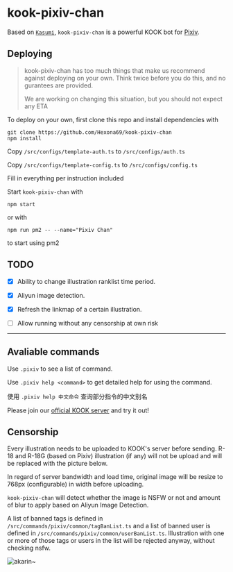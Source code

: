 # kook-pixiv-chan

Based on [`Kasumi`](https://github.com/Hexona69/kasumi), `kook-pixiv-chan` is a powerful KOOK bot for [Pixiv](https://www.pixiv.net).

## Deploying

> kook-pixiv-chan has too much things that make us recommend against deploying on your own. Think twice before you do this, and no gurantees are provided.
>
> We are working on changing this situation, but you should not expect any ETA

To deploy on your own, first clone this repo and install dependencies with

```
git clone https://github.com/Hexona69/kook-pixiv-chan
npm install
```

Copy `/src/configs/template-auth.ts` to `/src/configs/auth.ts`

Copy `/src/configs/template-config.ts` to `/src/configs/config.ts`

Fill in everything per instruction included

Start `kook-pixiv-chan` with

```
npm start
```

or with

```
npm run pm2 -- --name="Pixiv Chan"
```

to start using pm2

## TODO

- [x] Ability to change illustration ranklist time period.
- [x] Aliyun image detection.
- [x] Refresh the linkmap of a certain illustration.
- [ ] Allow running without any censorship at own risk


---

## Avaliable commands

Use `.pixiv` to see a list of command.

Use `.pixiv help <command>` to get detailed help for using the command.

使用 `.pixiv help 中文命令` 查询部分指令的中文别名

Please join our [official KOOK server](https://kook.top/iOOsLu) and try it out!

## Censorship

Every illustration needs to be uploaded to KOOK's server before sending. R-18 and R-18G (based on Pixiv) illustration (if any) will not be upload and will be replaced with the picture below.

In regard of server bandwidth and load time, original image will be resize to 768px (configurable) in width before uploading.

`kook-pixiv-chan` will detect whether the image is NSFW or not and amount of blur to apply based on Aliyun Image Detection.

A list of banned tags is defined in `/src/commands/pixiv/common/tagBanList.ts` and a list of banned user is defined in `/src/commands/pixiv/common/userBanList.ts`. Illustration with one or more of those tags or users in the list will be rejected anyway, without checking nsfw.

![akarin~](https://img.kaiheila.cn/assets/2022-07/vlOSxPNReJ0dw0dw.jpg)
